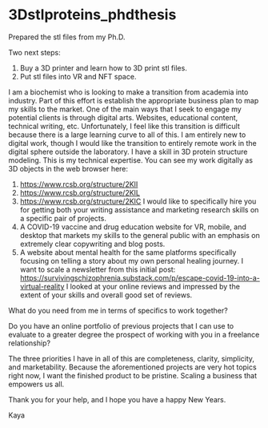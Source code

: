# 3Dstlproteins_phdthesis

Prepared the stl files from my Ph.D.

Two next steps:
1.  Buy a 3D printer and learn how to 3D print stl files.
2.  Put stl files into VR and NFT space.

I am a biochemist who is looking to make a transition from academia into industry. Part of this effort is establish the appropriate business plan to map my skills to the market. One of the main ways that I seek to engage my potential clients is through digital arts. Websites, educational content, technical writing, etc. Unfortunately, I feel like this transition is difficult because there is a large learning curve to all of this. I am entirely new to digital work, though I would like the transition to entirely remote work in the digital sphere outside the laboratory. I have a skill in 3D protein structure modeling. This is my technical expertise. You can see my work digitally as 3D objects in the web browser here:
1. https://www.rcsb.org/structure/2KII
2. https://www.rcsb.org/structure/2KIL
3. https://www.rcsb.org/structure/2KIC
I would like to specifically hire you for getting both your writing assistance and marketing research skills on a specific pair of projects.
1. A COVID-19 vaccine and drug education website for VR, mobile, and desktop that markets my skills to the general public with an emphasis on extremely clear copywriting and blog posts.
2. A website about mental health for the same platforms specifically focusing on telling a story about my own personal healing journey.
I want to scale a newsletter from this initial post:
https://survivingschizophrenia.substack.com/p/escape-covid-19-into-a-virtual-reality
I looked at your online reviews and impressed by the extent of your skills and overall good set of reviews.

What do you need from me in terms of specifics to work together?

Do you have an online portfolio of previous projects that I can use to evaluate to a greater degree the prospect of working with you in a freelance relationship?

The three priorities I have in all of this are completeness, clarity, simplicity, and marketability. Because the aforementioned projects are very hot topics right now, I want the finished product to be pristine. Scaling a business that empowers us all.

Thank you for your help, and I hope you have a happy New Years.

Kaya
